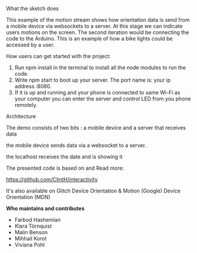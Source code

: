 What the sketch does

This example of the motion stream shows how orientation data is send from a mobile device via websockets to a server. At this stage we can indicate users motions on the screen. The second iteration would be connecting the code to the Arduino. This is an example of how a bike lights could be accessed by a user.

How users can get started with the project:

1. Run npm install in the terminal to install all the node modules to run the code.
2. Write npm start to boot up your server. The port name is: your ip address :8080.
3. If it is up and running and your phone is connected to same Wi-Fi as your computer you can enter the server and control LED from you phone remotely.



Architecture

The demo consists of two bits : a mobile device and a server that receives data

the mobile device sends data via a websocket to a server.

the localhost receives the date and is showing it

The presented code is based on and Read more:

https://github.com/ClintH/interactivity

It's also available on Glitch
Device Orientation & Motion (Google)
Device Orientation (MDN)

**Who maintains and contributes**

  - Farbod Hashemian
  - Klara Törnquist
  - Malin Benson
  - Mihhail Korot
  - Viviana Pohl